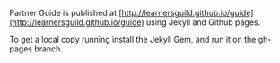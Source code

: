 Partner Guide is published at [http://learnersguild.github.io/guide](http://learnersguild.github.io/guide) using Jekyll and Github pages.

To get a local copy running install the Jekyll Gem, and run it on the gh-pages branch. 
